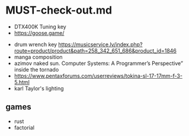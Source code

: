 # MUST-check-out.md 

* DTX400K Tuning key 
* https://goose.game/ 
- drum wrench key https://musicservice.lv/index.php?route=product/product&path=258_342_651_686&product_id=1846
- manga composition 
- azimov naked sun. 
Computer Systems: A Programmer’s Perspective”
inside the tornado
- https://www.pentaxforums.com/userreviews/tokina-sl-17-17mm-f-3-5.html 
- karl Taylor's lighting

## games 
* rust
* factorial
